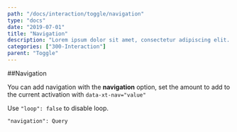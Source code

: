 ```yaml
---
path: "/docs/interaction/toggle/navigation"
type: "docs"
date: "2019-07-01"
title: "Navigation"
description: "Lorem ipsum dolor sit amet, consectetur adipiscing elit. Nunc tempus laoreet leo sit amet iaculis."
categories: ["300-Interaction"]
parent: "Toggle"
---
```


##Navigation

You can add navigation with the **navigation** option, set the amount to add to the current activation with `data-xt-nav="value"`

Use `"loop": false` to disable loop.

`"navigation": Query`

<demo>
  <demovanilla src="demos/docs/interaction/toggle/navigation" name="navigation">
  </demovanilla>
</demo>
